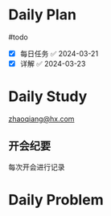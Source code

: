 # Daily Plan
#todo
- [x] 每日任务 ✅ 2024-03-21
- [x] 详解 ✅ 2024-03-23
# Daily Study
zhaoqiang@hx.com
## 开会纪要
每次开会进行记录
# Daily Problem
